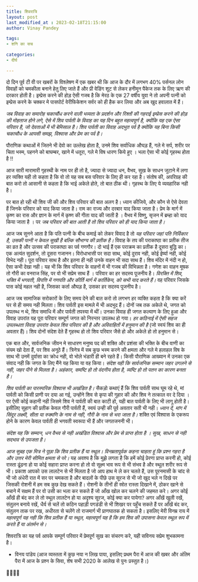 ```yaml
---
title: शिवरात्रि
layout: post
last_modified_at : 2023-02-18T21:15:00
author: Vinay Pandey

tags:
- शनि का सच

categories:
- दीर्घ

---
```


दो दिन पूर्व टी वी पर खबरों के विश्लेषण में एक खबर थी कि आज के दौर में लगभग 40% पर्सनल लोन विवाहों को चमकीला बनाने हेतु लिए जाते हैं और प्री वेडिंग शूट से लेकर हनीमून पैकेज तक के लिए ऋण की दरकार होती है।  इम्प्रेस करने की होड़ ऐसी गजब है कि मेरठ के एक 27 वर्षीय युवा ने तो अपनी पत्नी को इम्प्रेस करने के चक्कर मे पासपोर्ट वेरीफिकेशन सर्वर को ही हैक कर लिया और अब खुद हवालात में हैं।  

*जब विवाह का समारोह चकाचौंध करने वाली भव्यता के प्रदर्शन और रिश्तों की गहराई इम्प्रेस करने की होड़ की मोहताज होने लगे, ऐसे में  शिव पार्वती के विवाह का यह दिन बहुत महत्वपूर्ण है, क्योंकि यह एक ऐसा परिवार है, जो देवताओं में भी बेमिसाल है। शिव पार्वती का विवाह अदभुत पर्व है क्योंकि यह बिना किसी चकाचौध के आपसी समझ, विश्वास और प्रेम का पर्व है।*

पौराणिक कथाओं में जितने भी देवो का उल्लेख होता है, उनमे शिव सर्वाधिक औघड़ हैं, गले मे सर्प, शरीर पर चिता भस्म, पहनने को बाघम्बर, खाने में धतूरा, गले मे विष धारण किये हुए । भला ऐसा भी कोई गृहस्थ होता है !!

आज सारी मारामारी गृहस्थी के नाम पर ही तो है, ज्यादा से ज्यादा धन, वैभव, सुख के साधन जुटाने में लगा हर व्यक्ति यही तो कहता है कि वो तो यह सब बस परिवार के लिए ही कर रहा है। संतोष की, अपरिग्रह की बात करो तो आसानी से कहता है कि भाई अकेले होते, तो बात ठीक थी। गृहस्थ के लिए ये व्यवहारिक नही है।

पर बात हो रही थी शिव जी की और शिव परिवार की बात अलग है। ध्यान कीजिये, और कौन से ऐसे देवता हैं जिनके परिवार को याद किया जाता है। राम का राज्य और दरबार याद किया जाता है। प्रेम के मार्ग में कृष्ण का रास और ज्ञान के मार्ग में कृष्ण की गीता याद की जाती है । वैभव में विष्णु, सृजन में ब्रम्हा को याद किया जाता है । पर *जब परिवार की बात आती है तो शिव परिवार को ही याद किया जाता है।*

आज जब सुनने आता है कि पति पत्नी के बीच कमाई को लेकर विवाद है तो *यह परिवार जहां पति निर्विकार है, उसकी पत्नी न केवल सुखी है बल्कि सौभाग्य की प्रतीक है।*  विवाह के तप की पराकाष्ठा का प्रतीक तीज का व्रत है और उत्सव की पराकाष्ठा का पर्व गणगौर। दो भाई हैं एक पराक्रम का प्रतीक है दूसरा बुद्धि का। एक अत्यंत सुदर्शन, तो दूसरा गजानन। विरोधाभासी पर सदा साथ, कोई दुराव नही, कोई ईर्ष्या नही, कोई विभेद नही। पूरा परिवार साथ है और इतना ही नही उनके वाहन भी सदा साथ हैं। शिव मंदिर में नंदी न हो, ऐसा कभी देखा नही। यह भी कि शिव परिवार के वाहनों में भी गजब की विभिन्नता है। गणेश का वाहन मूषक तो गौरी का वनराज सिंह, पर वो भी सप्रेम साथ हैं । परिवार का हर सदस्य पूजनीय है। *विरक्ति में शिव, भक्ति में भगवती, विपत्ति में गणपति और कीर्ति मार्ग में कार्तिकेय, को सभी याद करते हैं।* वह परिवार जिसके पास कोई महल नही है, जिसका कर्ता औघड़ है, उसका हर सदस्य पूजनीय है। 

आज जब सामाजिक सरोकारों के लिए समय देने की बात करो तो लगभग हर व्यक्ति कहता है कि क्या करें घर से ही समय नही मिलता। शिव पार्वती इस मामले में भी अदभुद हैं। दोनों जब तक अकेले थे, जगत को उपलब्ध न थे, शिव समाधि में और पार्वती तपस्या में थीं। उनका विवाह ही जगत कल्याण के लिए हुआ और विवाह उपरांत यह पूरा परिवार सम्पूर्ण जगत को निरन्तर उपलब्ध हो गया।  *हर कठिनाई में ऐसी सहज उपलब्धता विवाह उपरांत केवल शिव परिवार की है और अविवाहितों में हनुमान की है* (जो स्वयं शिव का ही अवतार हैं)। शिव दोनों संदेश देते हैं गृहस्थ हो तो शिव परिवार जैसे हो और अकेले हो तो हनुमान से।

एक बात और, सार्वजनिक जीवन मे साधारण मनुष्य पद की शक्ति और प्रशंसा की भक्ति के बीच वाणी का संयम खो देता हैं, पर शिव अनूठे हैं। त्रिनेत्र में सब कुछ भस्म करने की क्षमता और गले मे हलाहल विष के साथ भी उनमें दुर्वासा का क्रोध नही, वो भोले भंडारी ही बने रहते हैं। किसी पौराणिक आख्यान में उनका एक संवाद नही कि जगत के लिए मैंने यह किया या वह किया। *संदेश यही कि सार्वजनिक सम्मान जहर उगलने से नही, जहर पीने से मिलता है। अहंकार, समष्टि हो तो वंदनीय होता है, व्यष्टि हो तो पतन का कारण बनता है।* 

*शिव पार्वती का पारस्परिक विश्वास भी अखंडित है।* सैकड़ो कथाएं हैं कि शिव पार्वती साथ घूम रहे थे, मां पार्वती को किसी प्राणी पर दया आ गई, उन्होंने शिव से कृपा की गुहार की और शिव ने तत्काल वर दे दिया । पर ऐसी कोई कहानी नही जिसमे शिव ने पार्वती की बात काटी हो, यही बात पार्वती के लिए भी लागू होती है। इसीलिए सुहाग की प्रतीक केवल गौरी पार्वती हैं, स्वयं उन्ही की पूर्व अवतार सती भी नही। *ध्यान दें, मांग में सिंदूर लक्ष्मी, सीता या रुक्मणि के नाम से नही, गौरी के नाम से भरा जाता है।* शक्ति एवं विश्वास के एकरूप होने के कारण केवल पार्वती ही भगवती स्वरूपा भी हैं और जगतजननी भी।   

*संदेश यह कि सम्मान, धन वैभव से नही अखंडित विश्वास और प्रेम से प्राप्त होता है । सुख, साधन से नही सदभाव से उपजता है।*

*आज सुबह एक मित्र ने पूछा कि शिव प्रतीक हैं या स्थूल। विनम्रतापूर्वक कहना चाहता हूं कि प्रश्न गहरा है और उत्तर मेरी सीमित क्षमता से परे।* यह अवश्य है कि मुझे लगता है  कि हमें कोई प्रेरणा प्राप्त करनी हो, कोई रास्ता ढूंढना हो या कोई सहारा प्राप्त करना हो तो वो सूक्ष्म भाव रूप से भी संभव है और स्थूल शरीर रूप से भी। प्रकाश आपको उस लालटेन से भी मिलता है जो आप हाथ मे ले कर चलते हैं, उस पूरनमासी के चांद से भी जो अंधेरी रात में सर पर चमकता है और बादलों के पीछे उस सूरज से भी जो खुद भले न दिखे पर जिसकी रोशनी में हम सब कुछ देख सकते हैं। रोशनी के तीनों ही स्रोत रास्ता दिखाने में, ठोकर खाने से बचाने में सक्षम हैं पर वो उसी का भला कर सकते हैं जो आँख खोल कर चलने की जहमत करे। अगर कोई आँखें ही बंद कर ले तो स्थूल लालटेन हो या अदृश्य सूरज, कोई क्या कर पायेगा? अगर आँखें खुली रखें, संतुलन बनाये रखें, धैर्य से चलें तो कठिन पहाड़ी पगडंडी से भी शिखर पर पहुँच सकते हैं पर आँखें बंद कर, संतुलन ताक पर रख, अधीरता से चलेंगे तो राजमार्ग भी प्राणघातक हो सकता है। इसलिए मेरी विनम्र राय में *महत्वपूर्ण यह नही कि शिव प्रतीक हैं या स्थूल, महत्वपूर्ण यह है कि हम शिव की उपासना केवल स्थूल रूप में करते हैं या अंतर्मन से।*

शिवरात्रि का यह पर्व आपके सम्पूर्ण परिवार में प्रेमपूर्ण सुख का संचरण करे, यही सविनय सप्रेम शुभकामना है।

- विनय पांडेय
(आज व्यस्तता में कुछ नया न लिख पाया, इसलिए प्रथम पैरा में आज की खबर और अंतिम पैरा में आज के प्रश्न के सिवा, शेष सभी 2020 के आलेख से पुनः प्रस्तुत है।)

🙏🌷🌷🙏
